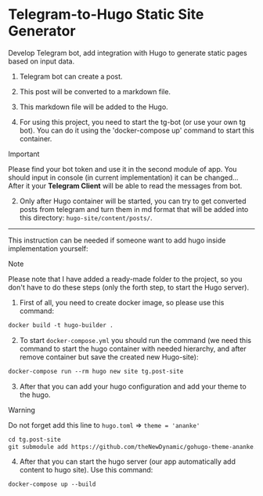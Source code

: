# Telegram-to-Hugo Static Site Generator
Develop Telegram bot, add integration with Hugo to generate static pages based on input data.
1. Telegram bot can create a post.
2. This post will be converted to a markdown file.
3. This markdown file will be added to the Hugo.


1. For using this project, you need to start the tg-bot (or use your own tg bot). 
You can do it using the 'docker-compose up' command to start this container.
> [!IMPORTANT]
> Please find your bot token and use it in the second module of app. 
> You should input in console (in current implementation)
> it can be changed... <br>After it your <b>Telegram Client</b> will be able to read the messages from bot.
2. Only after Hugo container will be started, you can try to get converted posts from telegram and turn them in md format that will be added into this directory: `hugo-site/content/posts/`.
___

This instruction can be needed if someone want to add hugo inside implementation yourself:
> [!NOTE]
> Please note that I have added a ready-made folder to the project, so you don't have to do these steps (only the forth step, to start the Hugo server).
1. First of all, you need to create docker image, so please use this command: 
```md 
docker build -t hugo-builder .
```
2. To start `docker-compose.yml` you should run the command (we need this command to start the hugo container with needed hierarchy, and after remove container but save the created new Hugo-site):
```md 
docker-compose run --rm hugo new site tg.post-site
```
3. After that you can add your hugo configuration and add your theme to the hugo.
> [!WARNING] 
> Do not forget add this line to `hugo.toml` => `theme = 'ananke'`
```md
cd tg.post-site
git submodule add https://github.com/theNewDynamic/gohugo-theme-ananke.git themes/ananke
```

4. After that you can start the hugo server (our app automatically add content to hugo site). Use this command:
```md
docker-compose up --build
```

